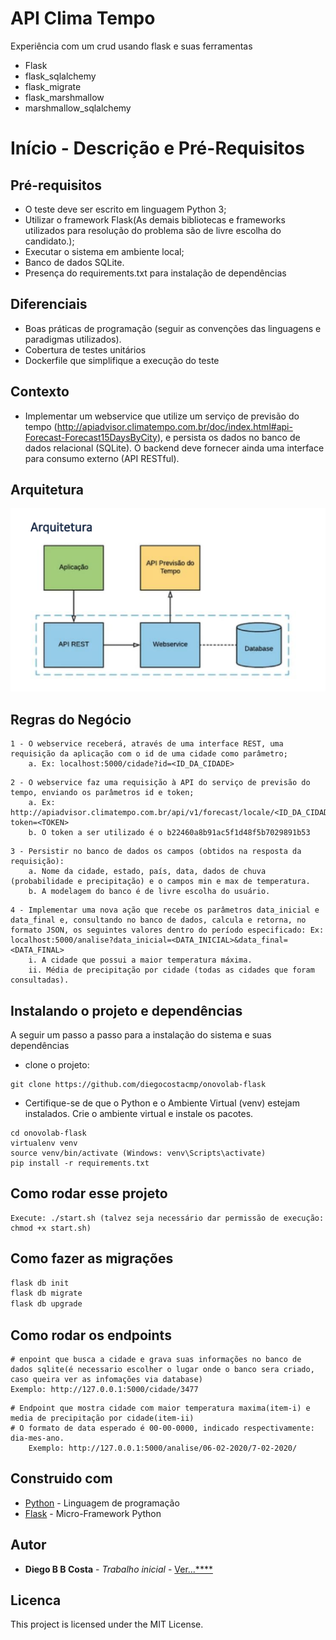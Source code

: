 # API Clima Tempo

Experiência com um crud usando flask e suas ferramentas

- Flask
- flask_sqlalchemy
- flask_migrate
- flask_marshmallow
- marshmallow_sqlalchemy

# Início - Descrição e Pré-Requisitos

## Pré-requisitos
* O teste deve ser escrito em linguagem Python 3;
* Utilizar o framework Flask(As demais bibliotecas e frameworks utilizados para resolução do problema são de livre escolha do candidato.);
* Executar o sistema em ambiente local;
* Banco de dados SQLite.
* Presença do requirements.txt para instalação de dependências
  
## Diferenciais
* Boas práticas de programação (seguir as convenções das linguagens e paradigmas utilizados).
* Cobertura de testes unitários
* Dockerfile que simplifique a execução do teste

## Contexto

* Implementar um webservice que utilize um serviço de previsão do tempo (http://apiadvisor.climatempo.com.br/doc/index.html#api-Forecast-Forecast15DaysByCity), e persista os dados no banco de dados relacional (SQLite). O backend deve fornecer ainda uma interface para consumo externo (API RESTful).

## Arquitetura
![Screenshot](arquitetura.png)
  
## Regras do Negócio
```
1 - O webservice receberá, através de uma interface REST, uma requisição da aplicação com o id de uma cidade como parâmetro;
    a. Ex: localhost:5000/cidade?id=<ID_DA_CIDADE>
```
```
2 - O webservice faz uma requisição à API do serviço de previsão do tempo, enviando os parâmetros id e token;
    a. Ex: http://apiadvisor.climatempo.com.br/api/v1/forecast/locale/<ID_DA_CIDADE>/days/15?token=<TOKEN>
    b. O token a ser utilizado é o b22460a8b91ac5f1d48f5b7029891b53
```
```
3 - Persistir no banco de dados os campos (obtidos na resposta da requisição):
    a. Nome da cidade, estado, país, data, dados de chuva (probabilidade e precipitação) e o campos min e max de temperatura.
    b. A modelagem do banco é de livre escolha do usuário.
```
```
4 - Implementar uma nova ação que recebe os parâmetros data_inicial e data_final e, consultando no banco de dados, calcula e retorna, no formato JSON, os seguintes valores dentro do período especificado: Ex: localhost:5000/analise?data_inicial=<DATA_INICIAL>&data_final=<DATA_FINAL>
    i. A cidade que possui a maior temperatura máxima.
    ii. Média de precipitação por cidade (todas as cidades que foram consultadas).
```




## Instalando o projeto e dependências
A seguir um passo a passo para a instalação do sistema e suas dependências

* clone o projeto:
```
git clone https://github.com/diegocostacmp/onovolab-flask
```
* Certifique-se de que o Python e o Ambiente Virtual (venv) estejam instalados.
Crie o ambiente virtual e instale os pacotes.
 ```
 cd onovolab-flask
 virtualenv venv
 source venv/bin/activate (Windows: venv\Scripts\activate)
 pip install -r requirements.txt
```
## Como rodar esse projeto

``` 
Execute: ./start.sh (talvez seja necessário dar permissão de execução: chmod +x start.sh)
```

## Como fazer as migrações

```sh
flask db init
flask db migrate
flask db upgrade
```


## Como rodar os endpoints

```
# enpoint que busca a cidade e grava suas informações no banco de dados sqlite(é necessario escolher o lugar onde o banco sera criado, caso queira ver as infomações via database)
Exemplo: http://127.0.0.1:5000/cidade/3477
```
```
# Endpoint que mostra cidade com maior temperatura maxima(item-i) e media de precipitação por cidade(item-ii)
# O formato de data esperado é 00-00-0000, indicado respectivamente: dia-mes-ano.
    Exemplo: http://127.0.0.1:5000/analise/06-02-2020/7-02-2020/
```

## Construido com

* [Python](https://www.python.org/) - Linguagem de programação
* [Flask](https://flask.palletsprojects.com/en/1.1.x/) - Micro-Framework Python


## Autor

* **Diego B B Costa** - *Trabalho inicial* - [Ver...****](https://github.com/diegocostacmp)

## Licenca

This project is licensed under the MIT License.